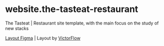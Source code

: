 # website.the-tasteat-restaurant
The Tasteat | Restaurant site template, with the main focus on the study of new stacks


[Layout Figma](https://www.figma.com/file/5wET7qqFlOenncP4iCN1sY/Restaurant-Webflow-Website-Template-(Community)?type=design&node-id=1%3A10&t=EVz5Ka7CFXrII9pc-1) | Layout by [VictorFlow](https://www.linkedin.com/company/victorflow/)
